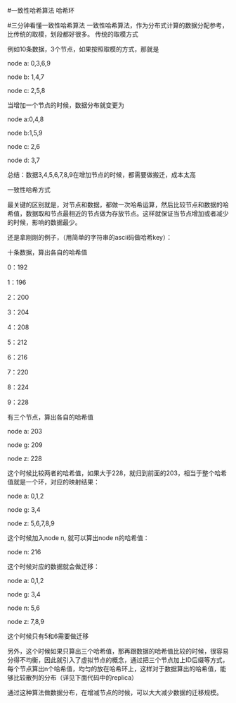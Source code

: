 #一致性哈希算法
哈希环

#三分钟看懂一致性哈希算法
一致性哈希算法，作为分布式计算的数据分配参考，比传统的取模，划段都好很多。
传统的取模方式

例如10条数据，3个节点，如果按照取模的方式，那就是

node a: 0,3,6,9

node b: 1,4,7

node c: 2,5,8

 

当增加一个节点的时候，数据分布就变更为

node a:0,4,8

node b:1,5,9

node c: 2,6

node d: 3,7

 

总结：数据3,4,5,6,7,8,9在增加节点的时候，都需要做搬迁，成本太高

 

一致性哈希方式

最关键的区别就是，对节点和数据，都做一次哈希运算，然后比较节点和数据的哈希值，数据取和节点最相近的节点做为存放节点。这样就保证当节点增加或者减少的时候，影响的数据最少。

还是拿刚刚的例子，（用简单的字符串的ascii码做哈希key）：

十条数据，算出各自的哈希值

0：192

1：196

2：200

3：204

4：208

5：212

6：216

7：220

8：224

9：228

 

有三个节点，算出各自的哈希值

node a: 203

node g: 209

node z: 228

 

这个时候比较两者的哈希值，如果大于228，就归到前面的203，相当于整个哈希值就是一个环，对应的映射结果：

node a: 0,1,2

node g: 3,4

node z: 5,6,7,8,9

 

这个时候加入node n, 就可以算出node n的哈希值：

node n: 216

 

这个时候对应的数据就会做迁移：

node a: 0,1,2

node g: 3,4

node n: 5,6

node z: 7,8,9

 

这个时候只有5和6需要做迁移

另外，这个时候如果只算出三个哈希值，那再跟数据的哈希值比较的时候，很容易分得不均衡，因此就引入了虚拟节点的概念，通过把三个节点加上ID后缀等方式，每个节点算出n个哈希值，均匀的放在哈希环上，这样对于数据算出的哈希值，能够比较散列的分布（详见下面代码中的replica）

 

通过这种算法做数据分布，在增减节点的时候，可以大大减少数据的迁移规模。

